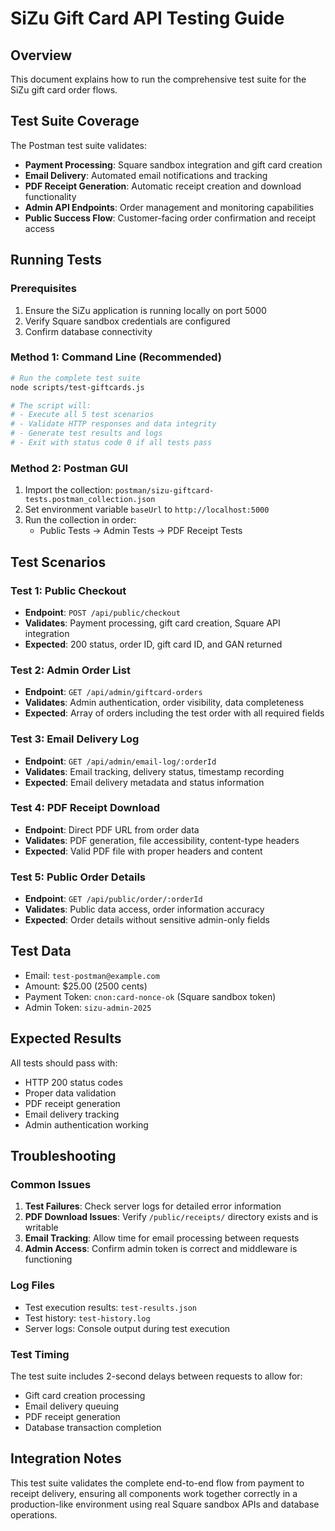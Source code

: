 # SiZu Gift Card API Testing Guide

## Overview
This document explains how to run the comprehensive test suite for the SiZu gift card order flows.

## Test Suite Coverage
The Postman test suite validates:
- **Payment Processing**: Square sandbox integration and gift card creation
- **Email Delivery**: Automated email notifications and tracking
- **PDF Receipt Generation**: Automatic receipt creation and download functionality
- **Admin API Endpoints**: Order management and monitoring capabilities
- **Public Success Flow**: Customer-facing order confirmation and receipt access

## Running Tests

### Prerequisites
1. Ensure the SiZu application is running locally on port 5000
2. Verify Square sandbox credentials are configured
3. Confirm database connectivity

### Method 1: Command Line (Recommended)
```bash
# Run the complete test suite
node scripts/test-giftcards.js

# The script will:
# - Execute all 5 test scenarios
# - Validate HTTP responses and data integrity
# - Generate test results and logs
# - Exit with status code 0 if all tests pass
```

### Method 2: Postman GUI
1. Import the collection: `postman/sizu-giftcard-tests.postman_collection.json`
2. Set environment variable `baseUrl` to `http://localhost:5000`
3. Run the collection in order:
   - Public Tests → Admin Tests → PDF Receipt Tests

## Test Scenarios

### Test 1: Public Checkout
- **Endpoint**: `POST /api/public/checkout`
- **Validates**: Payment processing, gift card creation, Square API integration
- **Expected**: 200 status, order ID, gift card ID, and GAN returned

### Test 2: Admin Order List
- **Endpoint**: `GET /api/admin/giftcard-orders`
- **Validates**: Admin authentication, order visibility, data completeness
- **Expected**: Array of orders including the test order with all required fields

### Test 3: Email Delivery Log
- **Endpoint**: `GET /api/admin/email-log/:orderId`
- **Validates**: Email tracking, delivery status, timestamp recording
- **Expected**: Email delivery metadata and status information

### Test 4: PDF Receipt Download
- **Endpoint**: Direct PDF URL from order data
- **Validates**: PDF generation, file accessibility, content-type headers
- **Expected**: Valid PDF file with proper headers and content

### Test 5: Public Order Details
- **Endpoint**: `GET /api/public/order/:orderId`
- **Validates**: Public data access, order information accuracy
- **Expected**: Order details without sensitive admin-only fields

## Test Data
- Email: `test-postman@example.com`
- Amount: $25.00 (2500 cents)
- Payment Token: `cnon:card-nonce-ok` (Square sandbox token)
- Admin Token: `sizu-admin-2025`

## Expected Results
All tests should pass with:
- HTTP 200 status codes
- Proper data validation
- PDF receipt generation
- Email delivery tracking
- Admin authentication working

## Troubleshooting

### Common Issues
1. **Test Failures**: Check server logs for detailed error information
2. **PDF Download Issues**: Verify `/public/receipts/` directory exists and is writable
3. **Email Tracking**: Allow time for email processing between requests
4. **Admin Access**: Confirm admin token is correct and middleware is functioning

### Log Files
- Test execution results: `test-results.json`
- Test history: `test-history.log`
- Server logs: Console output during test execution

### Test Timing
The test suite includes 2-second delays between requests to allow for:
- Gift card creation processing
- Email delivery queuing
- PDF receipt generation
- Database transaction completion

## Integration Notes
This test suite validates the complete end-to-end flow from payment to receipt delivery, ensuring all components work together correctly in a production-like environment using real Square sandbox APIs and database operations.